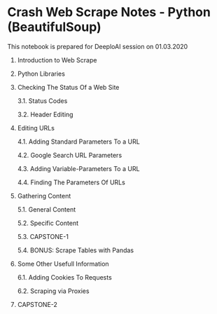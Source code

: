 # Crash Web Scrape Notes - Python (BeautifulSoup)


This notebook is prepared for DeeploAI session on 01.03.2020

1. Introduction to Web Scrape

2. Python Libraries

3. Checking The Status Of a Web Site

	3.1. Status Codes
	
	3.2. Header Editing

4. Editing URLs

	4.1. Adding Standard Parameters To a URL
	
	4.2. Google Search URL Parameters
	
	4.3. Adding Variable-Parameters To a URL
	
	4.4. Finding The Parameters Of URLs

5. Gathering Content

	5.1. General Content
	
	5.2. Specific Content
	
	5.3. CAPSTONE-1
	
	5.4. BONUS: Scrape Tables with Pandas

6. Some Other Usefull Information

	6.1. Adding Cookies To Requests
	
	6.2. Scraping via Proxies

7. CAPSTONE-2
